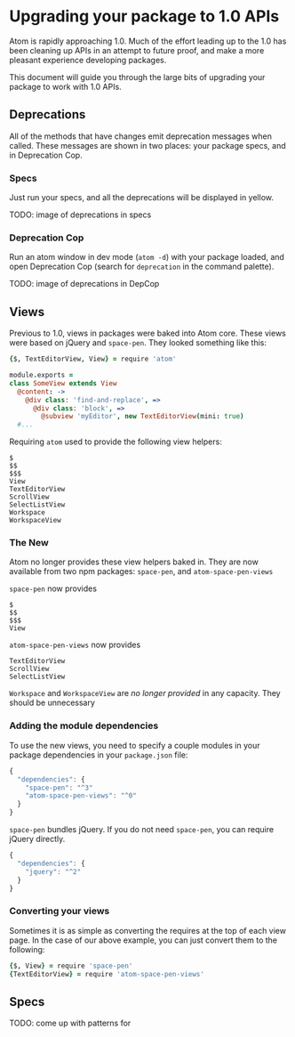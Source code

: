 # Upgrading your package to 1.0 APIs

Atom is rapidly approaching 1.0. Much of the effort leading up to the 1.0 has been cleaning up APIs in an attempt to future proof, and make a more pleasant experience developing packages.

This document will guide you through the large bits of upgrading your package to work with 1.0 APIs.

## Deprecations

All of the methods that have changes emit deprecation messages when called. These messages are shown in two places: your package specs, and in Deprecation Cop.

### Specs

Just run your specs, and all the deprecations will be displayed in yellow.

TODO: image of deprecations in specs

### Deprecation Cop

Run an atom window in dev mode (`atom -d`) with your package loaded, and open Deprecation Cop (search for `deprecation` in the command palette).

TODO: image of deprecations in DepCop

## Views

Previous to 1.0, views in packages were baked into Atom core. These views were based on jQuery and `space-pen`. They looked something like this:

```coffee
{$, TextEditorView, View} = require 'atom'

module.exports =
class SomeView extends View
  @content: ->
    @div class: 'find-and-replace', =>
      @div class: 'block', =>
        @subview 'myEditor', new TextEditorView(mini: true)
  #...
```

Requiring `atom` used to provide the following view helpers:

```
$
$$
$$$
View
TextEditorView
ScrollView
SelectListView
Workspace
WorkspaceView
```

### The New

Atom no longer provides these view helpers baked in. They are now available from two npm packages: `space-pen`, and `atom-space-pen-views`

`space-pen` now provides

```
$
$$
$$$
View
```

`atom-space-pen-views` now provides

```
TextEditorView
ScrollView
SelectListView
```

`Workspace` and `WorkspaceView` are _no longer provided_ in any capacity. They should be unnecessary

### Adding the module dependencies

To use the new views, you need to specify a couple modules in your package dependencies in your `package.json` file:

```js
{
  "dependencies": {
    "space-pen": "^3"
    "atom-space-pen-views": "^0"
  }
}
```

`space-pen` bundles jQuery. If you do not need `space-pen`, you can require jQuery directly.

```js
{
  "dependencies": {
    "jquery": "^2"
  }
}
```

### Converting your views

Sometimes it is as simple as converting the requires at the top of each view page. In the case of our above example, you can just convert them to the following:

```coffee
{$, View} = require 'space-pen'
{TextEditorView} = require 'atom-space-pen-views'
```

## Specs

TODO: come up with patterns for
